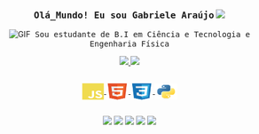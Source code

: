 <!-- Intro  -->
<h3 align="center"><samp> Olá_Mundo! Eu sou Gabriele Araújo</samp> <img src="https://raw.githubusercontent.com/MartinHeinz/MartinHeinz/master/wave.gif" width="20px"></h3>

<p align="center"><img alt="GIF" src="https://github.com/SP-XD/SP-XD/blob/main/images/Developer.gif" width="25" /><samp> Sou estudante de B.I em Ciência e Tecnologia e Engenharia Física</samp></p>

<!-- Atividades -->
<p align="center">
  <a href="https://github.com/GabrieleAraujo">
  <img height="150em" src="https://github-readme-stats.vercel.app/api?username=gabrielearaujo&show_icons=true&theme=tokyonight&include_all_commits=true&count_private=true"/>
  <img height="150em" src="https://github-readme-stats.vercel.app/api/top-langs/?username=gabrielearaujo&layout=compact&langs_count=7&theme=tokyonight"/></p>
<!--  <img align="right" alt="Gabi-yoda" height="150" width="160"  src="https://cdn.discordapp.com/attachments/758362394220298319/884566798794633246/picasion.com_31530aa7d40907ef0b9fb4a23c597ae7.gif"> -->

<!-- Liguagens de Programação -->
 ## 
<p align="center">
  <img align="center" alt="Gabi-Js" height="30" width="40" src="https://raw.githubusercontent.com/devicons/devicon/master/icons/javascript/javascript-plain.svg">
  <img align="center" alt="Gabi-HTML" height="30" width="40" src="https://raw.githubusercontent.com/devicons/devicon/master/icons/html5/html5-original.svg">
  <img align="center" alt="Gabi-CSS" height="30" width="40" src="https://raw.githubusercontent.com/devicons/devicon/master/icons/css3/css3-original.svg">
  <img align="center" alt="Gabi-Python" height="30" width="40" src="https://raw.githubusercontent.com/devicons/devicon/master/icons/python/python-original.svg">
<p>

<!-- Sociais -->
  ##  
<p align="center"><a href="https://www.youtube.com/channel/UCQDkuOuVvui0LNV0_HAPc6Q/videos" target="_blank"><img src="https://img.shields.io/badge/YouTube-FF0000?style=for-the-badge&logo=youtube&logoColor=white" target="_blank"></a>
<a href="https://instagram.com/gabileto" target="_blank"><img src="https://img.shields.io/badge/-Instagram-%23E4405F?style=for-the-badge&logo=instagram&logoColor=white" target="_blank"></a>
<a href="https://www.twitch.tv/gabi_leto" target="_blank"><img src="https://img.shields.io/badge/Twitch-9146FF?style=for-the-badge&logo=twitch&logoColor=white" target="_blank"></a>
<a href = "mailto:gabimitusa@gmail.com"><img src="https://img.shields.io/badge/-Gmail-%23333?style=for-the-badge&logo=gmail&logoColor=white" target="_blank"></a>
<a href="https://www.linkedin.com/in/gabrielesaraujo/" target="_blank"><img src="https://img.shields.io/badge/-LinkedIn-%230077B5?style=for-the-badge&logo=linkedin&logoColor=white" target="_blank"></a></p>


<!-- ![Snake animation](https://github.com/gabrielearaujo/gabrielearaujo/blob/output/github-contribution-grid-snake.svg)
 <img align="right" src="https://cdn.discordapp.com/attachments/780589825220018209/1063581964365463573/emails-college.gif" width="120px"> -->
